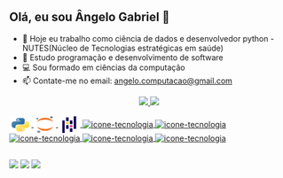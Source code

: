 ## Olá, eu sou Ângelo Gabriel 👋

- 🔭 Hoje eu trabalho como ciência de dados e desenvolvedor python - NUTES(Núcleo de Tecnologias estratégicas em saúde)
- 🌱 Estudo programação e desenvolvimento de software
- 💻 Sou formado em ciências da computação
- 📫 Contate-me no email: angelo.computacao@gmail.com

<div align="center">
  <a href="https://github.com/AngrloGab">
  <img height="180em" src="https://github-readme-stats.vercel.app/api?username=AngrloGab&show_icons=true&theme=dracula&include_all_commits=true&count_private=true"/>
  <img height="180em" src="https://github-readme-stats.vercel.app/api/top-langs/?username=AngrloGab&layout=compact&langs_count=7&theme=dracula"/>
</div>
<div style="display: inline_block"><br>
  <img align="center" alt="icone-tecnologia" height="30" width="40" src="https://raw.githubusercontent.com/devicons/devicon/master/icons/python/python-original.svg">
  <img align="center" alt="icone-tecnologia" height="30" width="40" src="https://raw.githubusercontent.com/devicons/devicon/master/icons/jupyter/jupyter-original.svg">
  <img align="center" alt="icone-tecnologia" height="30" width="40" src="https://raw.githubusercontent.com/devicons/devicon/master/icons/pandas/pandas-original.svg">
  <img align="center" alt="icone-tecnologia" height="30" width="40" src="https://cdn.jsdelivr.net/gh/devicons/devicon@latest/icons/html5/html5-original.svg">
  <img align="center" alt="icone-tecnologia" height="30" width="40" src="https://cdn.jsdelivr.net/gh/devicons/devicon@latest/icons/css3/css3-original.svg" />
  <img align="center" alt="icone-tecnologia" height="30" width="40" src="https://cdn.jsdelivr.net/gh/devicons/devicon@latest/icons/java/java-original.svg" />
  <img align="center" alt="icone-tecnologia" height="30" width="40" src="https://cdn.jsdelivr.net/gh/devicons/devicon@latest/icons/cplusplus/cplusplus-original.svg" />
  <img align="center" alt="icone-tecnologia" height="30" width="40" src="https://cdn.jsdelivr.net/gh/devicons/devicon@latest/icons/unity/unity-original.svg" />
  
 
</div>
  
  ##
 
<div> 
  <a href="https://www.instagram.com/angelorx_" target="_blank"><img src="https://img.shields.io/badge/-Instagram-%23E4405F?style=for-the-badge&logo=instagram&logoColor=white" target="_blank"></a>
  <a href = "mailto:angelo.computacao@gmail.com"><img src="https://img.shields.io/badge/-Gmail-%23333?style=for-the-badge&logo=gmail&logoColor=white" target="_blank"></a>
  <a href="https://www.linkedin.com/in/%C3%A2ngelo-gabriel-b02240213/" target="_blank"><img src="https://img.shields.io/badge/-LinkedIn-%230077B5?style=for-the-badge&logo=linkedin&logoColor=white" target="_blank"></a> 
 
</div>

